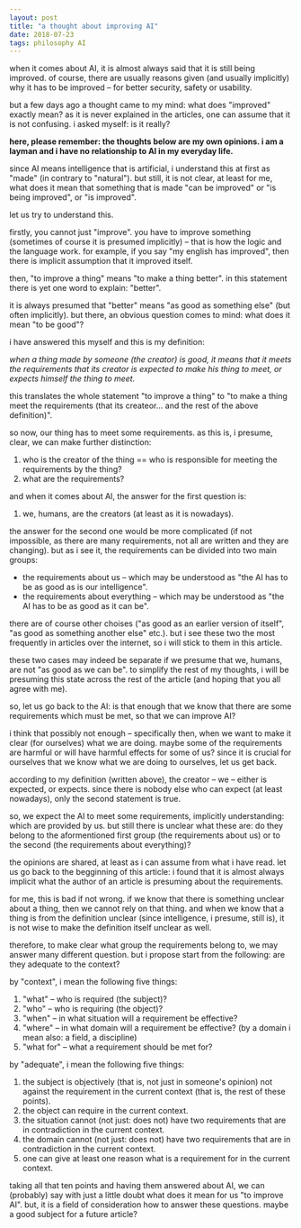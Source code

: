 ```yaml
---
layout: post
title: "a thought about improving AI"
date: 2018-07-23
tags: philosophy AI
---
```


when it comes about AI, it is almost always said that it is still being improved. of course, there are usually reasons given (and usually implicitly) why it has to be improved – for better security, safety or usability.

but a few days ago a thought came to my mind: what does "improved" exactly mean? as it is never explained in the articles, one can assume that it is not confusing. i asked myself: is it really?

**here, please remember: the thoughts below are my own opinions. i am a layman and i have no relationship to AI in my everyday life.**

since AI means intelligence that is artificial, i understand this at first as "made" (in contrary to "natural"). but still, it is not clear, at least for me, what does it mean that something that is made "can be improved" or "is being improved", or "is improved".

let us try to understand this.

firstly, you cannot just "improve". you have to improve something (sometimes of course it is presumed implicitly) – that is how the logic and the language work. for example, if you say "my english has improved", then there is implicit assumption that it improved itself.

then, "to improve a thing" means "to make a thing better". in this statement there is yet one word to explain: "better".

it is always presumed that "better" means "as good as something else" (but often implicitly). but there, an obvious question comes to mind: what does it mean "to be good"?

i have answered this myself and this is my definition:

_when a thing made by someone (the creator) is good, it means that it meets the requirements that its creator is expected to make his thing to meet, or expects himself the thing to meet._


this translates the whole statement "to improve a thing" to "to make a thing meet the requirements (that its createor... and the rest of the above definition)". 

so now, our thing has to meet some requirements. as this is, i presume, clear, we can make further distinction:

1. who is the creator of the thing == who is responsible for meeting the requirements by the thing?
2. what are the requirements?

and when it comes about AI, the answer for the first question is:

1. we, humans, are the creators (at least as it is nowadays).

the answer for the second one would be more complicated (if not impossible, as there are many requirements, not all are written and they are changing). but as i see it, the requirements can be divided into two main groups:

- the requirements about us – which may be understood as "the AI has to be as good as is our intelligence".
- the requirements about everything – which may be understood as "the AI has to be as good as it can be".

there are of course other choises ("as good as an earlier version of itself", "as good as something another else" etc.). but i see these two the most frequently in articles over the internet, so i will stick to them in this article.

these two cases may indeed be separate if we presume that we, humans, are not "as good as we can be". to simplify the rest of my thoughts, i will be presuming this state across the rest of the article (and hoping that you all agree with me).

so, let us go back to the AI: is that enough that we know that there are some requirements which must be met, so that we can improve AI?

i think that possibly not enough – specifically then, when we want to make it clear (for ourselves) what we are doing. maybe some of the requirements are harmful or will have harmful effects for some of us? since it is crucial for ourselves that we know what we are doing to ourselves, let us get back.

according to my definition (written above), the creator – we – either is expected, or expects. since there is nobody else who can expect (at least nowadays), only the second statement is true.

so, we expect the AI to meet some requirements, implicitly understanding: which are provided by us. but still there is unclear what these are: do they belong to the aformentioned first group (the requirements about us) or to the second (the requirements about everything)?

the opinions are shared, at least as i can assume from what i have read. let us go back to the begginning of this article: i found that it is almost always implicit what the author of an article is presuming about the requirements.

for me, this is bad if not wrong. if we know that there is something unclear about a thing, then we cannot rely on that thing. and when we know that a thing is from the definition unclear (since intelligence, i presume, still is), it is not wise to make the definition itself unclear as well.

therefore, to make clear what group the requirements belong to, we may answer many different question. but i propose start from the following: are they adequate to the context?

by "context", i mean the following five things:
1. "what" – who is required (the subject)?
2. "who" – who is requiring (the object)?
3. "when" – in what situation will a requirement be effective?
4. "where" – in what domain will a requirement be effective? (by a domain i mean also: a field, a discipline)
5. "what for" – what a requirement should be met for?

by "adequate", i mean the following five things:
1. the subject is objectively (that is, not just in someone's opinion) not against the requirement in the current context (that is, the rest of these points).
2. the object can require in the current context.
3. the situation cannot (not just: does not) have two requirements that are in contradiction in the current context.
4. the domain cannot (not just: does not) have two requirements that are in contradiction in the current context.
5. one can give at least one reason what is a requirement for in the current context.

taking all that ten points and having them answered about AI, we can (probably) say with just a little doubt what does it mean for us "to improve AI". but, it is a field of consideration how to answer these questions. maybe a good subject for a future article?
